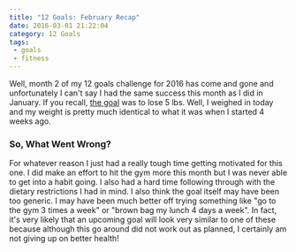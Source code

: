 ```yaml
---
title: "12 Goals: February Recap"
date: 2016-03-01 21:22:04
category: 12 Goals
tags: 
 - goals
 - fitness
---
```


Well, month 2 of my 12 goals challenge for 2016 has come and gone and unfortunately I can't say I had the same success this month as I did in January.  If you recall, [the goal](2016/02/02/12-goals-February/) was to lose 5 lbs.  Well, I weighed in today and my weight is pretty much identical to what it was when I started 4 weeks ago.  

### So, What Went Wrong?

For whatever reason I just had a really tough time getting motivated for this one.  I did make an effort to hit the gym more this month but I was never able to get into a habit going.  I also had a hard time following through with the dietary restrictions I had in mind.  I also think the goal itself may have been too generic.  I may have been much better off trying something like "go to the gym 3 times a week" or "brown bag my lunch 4 days a week".  In fact, it's very likely that an upcoming goal will look very similar to one of these because although this go around did not work out as planned, I certainly am not giving up on better health!
